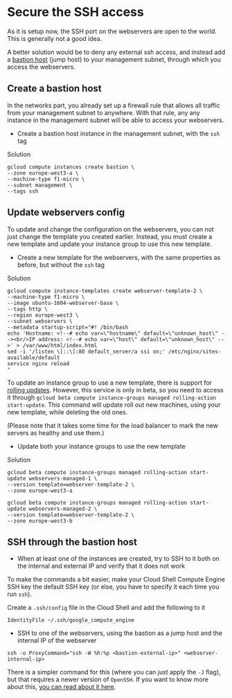 # Secure the SSH access
As it is setup now, the SSH port on the webservers are open to the world.
This is generally not a good idea.

A better solution would be to deny any external ssh access, and instead add a [bastion host](https://cloud.google.com/compute/docs/instances/connecting-to-instance#bastion_host) (jump host) to your management subnet, through which you access the webservers.

## Create a bastion host
In the networks part, you already set up a firewall rule that allows all traffic from your management subnet to anywhere.
With that rule, any any instance in the management subnet will be able to access your webservers.

* Create a bastion host instance in the management subnet, with the `ssh` tag

Solution
```
gcloud compute instances create bastion \
--zone europe-west3-a \
--machine-type f1-micro \
--subnet management \
--tags ssh
```


## Update webservers config
To update and change the configuration on the webservers, you can not just change the template you created earlier.
Instead, you must create a new template and update your instance group to use this new template.

* Create a new template for the webservers, with the same properties as before, but without the `ssh` tag

Solution
```
gcloud compute instance-templates create webserver-template-2 \
--machine-type f1-micro \
--image ubuntu-1604-webserver-base \
--tags http \
--region europe-west3 \
--subnet webservers \
--metadata startup-script="#! /bin/bash
echo 'Hostname: <!--# echo var=\"hostname\" default=\"unknown_host\" --><br/>IP address: <!--# echo var=\"host\" default=\"unknown_host\" -->' > /var/www/html/index.html
sed -i '/listen \[::\]:80 default_server/a ssi on;' /etc/nginx/sites-available/default
service nginx reload
"
```

To update an instance group to use a new template, there is support for [rolling updates](https://cloud.google.com/compute/docs/instance-groups/updating-managed-instance-groups#starting_a_basic_rolling_update).
However, this service is only in beta, so you need to access it through `gcloud beta compute instance-groups managed rolling-action start-update`.
This command will update roll out new machines, using your new template, while deleting the old ones.

(Please note that it takes some time for the load balancer to mark the new servers as healthy and use them.)

* Update both your instance groups to use the new template

Solution
```
gcloud beta compute instance-groups managed rolling-action start-update webservers-managed-1 \
--version template=webserver-template-2 \
--zone europe-west3-a

gcloud beta compute instance-groups managed rolling-action start-update webservers-managed-2 \
--version template=webserver-template-2 \
--zone europe-west3-b
```


## SSH through the bastion host
* When at least one of the instances are created, try to SSH to it both on the internal and external IP and verify that it does not work

To make the commands a bit easier, make your Cloud Shell Compute Engine SSH key the default SSH key (or else, you have to specify it each time you run `ssh`).

Create a `.ssh/config` file in the Cloud Shell and add the following to it
```
IdentityFile ~/.ssh/google_compute_engine
```

* SSH to one of the webservers, using the bastion as a jump host and the internal IP of the webserver
```
ssh -o ProxyCommand="ssh -W %h:%p <bastion-external-ip>" <webserver-internal-ip>
```

There is a simpler command for this (where you can just apply the `-J` flag), but that requires a newer version of `OpenSSH`.
If you want to know more about this, [you can read about it here](https://en.wikibooks.org/wiki/OpenSSH/Cookbook/Proxies_and_Jump_Hosts#Passing_Through_a_Gateway_Using_stdio_Forwarding_.28Netcat_Mode.29).

